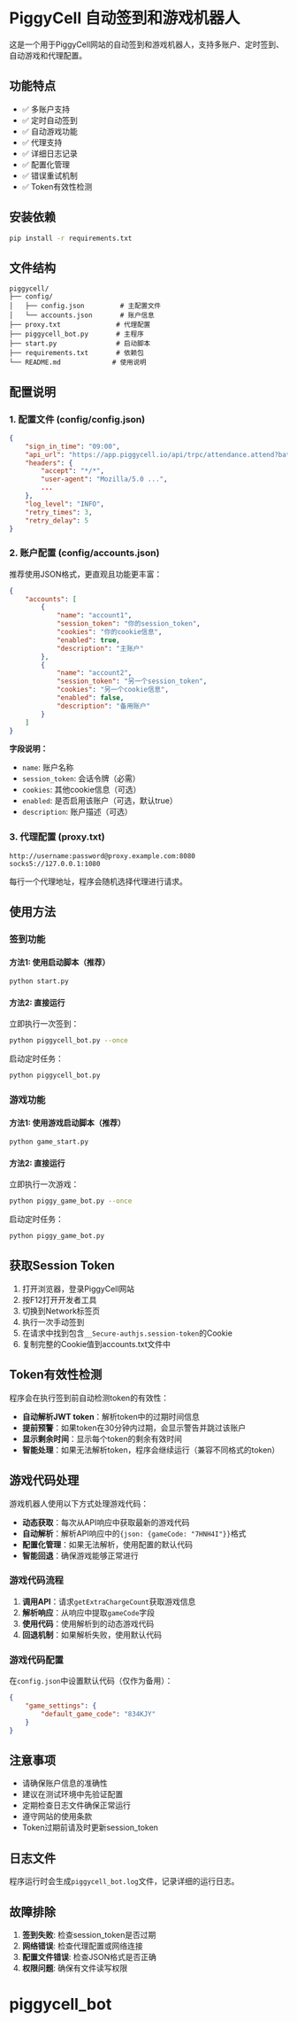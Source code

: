 # PiggyCell 自动签到和游戏机器人

这是一个用于PiggyCell网站的自动签到和游戏机器人，支持多账户、定时签到、自动游戏和代理配置。

## 功能特点

- ✅ 多账户支持
- ✅ 定时自动签到
- ✅ 自动游戏功能
- ✅ 代理支持
- ✅ 详细日志记录
- ✅ 配置化管理
- ✅ 错误重试机制
- ✅ Token有效性检测

## 安装依赖

```bash
pip install -r requirements.txt
```

## 文件结构

```
piggycell/
├── config/
│   ├── config.json         # 主配置文件
│   └── accounts.json       # 账户信息
├── proxy.txt              # 代理配置
├── piggycell_bot.py       # 主程序
├── start.py               # 启动脚本
├── requirements.txt       # 依赖包
└── README.md             # 使用说明
```

## 配置说明

### 1. 配置文件 (config/config.json)

```json
{
    "sign_in_time": "09:00",
    "api_url": "https://app.piggycell.io/api/trpc/attendance.attend?batch=1",
    "headers": {
        "accept": "*/*",
        "user-agent": "Mozilla/5.0 ...",
        ...
    },
    "log_level": "INFO",
    "retry_times": 3,
    "retry_delay": 5
}
```

### 2. 账户配置 (config/accounts.json)

推荐使用JSON格式，更直观且功能更丰富：

```json
{
    "accounts": [
        {
            "name": "account1",
            "session_token": "你的session_token",
            "cookies": "你的cookie信息",
            "enabled": true,
            "description": "主账户"
        },
        {
            "name": "account2",
            "session_token": "另一个session_token", 
            "cookies": "另一个cookie信息",
            "enabled": false,
            "description": "备用账户"
        }
    ]
}
```

**字段说明：**
- `name`: 账户名称
- `session_token`: 会话令牌（必需）
- `cookies`: 其他cookie信息（可选）
- `enabled`: 是否启用该账户（可选，默认true）
- `description`: 账户描述（可选）

### 3. 代理配置 (proxy.txt)

```
http://username:password@proxy.example.com:8080
socks5://127.0.0.1:1080
```

每行一个代理地址，程序会随机选择代理进行请求。

## 使用方法

### 签到功能

#### 方法1: 使用启动脚本（推荐）
```bash
python start.py
```

#### 方法2: 直接运行
立即执行一次签到：
```bash
python piggycell_bot.py --once
```

启动定时任务：
```bash
python piggycell_bot.py
```

### 游戏功能

#### 方法1: 使用游戏启动脚本（推荐）
```bash
python game_start.py
```

#### 方法2: 直接运行
立即执行一次游戏：
```bash
python piggy_game_bot.py --once
```

启动定时任务：
```bash
python piggy_game_bot.py
```

## 获取Session Token

1. 打开浏览器，登录PiggyCell网站
2. 按F12打开开发者工具
3. 切换到Network标签页
4. 执行一次手动签到
5. 在请求中找到包含`__Secure-authjs.session-token`的Cookie
6. 复制完整的Cookie值到accounts.txt文件中

## Token有效性检测

程序会在执行签到前自动检测token的有效性：

- **自动解析JWT token**：解析token中的过期时间信息
- **提前预警**：如果token在30分钟内过期，会显示警告并跳过该账户
- **显示剩余时间**：显示每个token的剩余有效时间
- **智能处理**：如果无法解析token，程序会继续运行（兼容不同格式的token）

## 游戏代码处理

游戏机器人使用以下方式处理游戏代码：

- **动态获取**：每次从API响应中获取最新的游戏代码
- **自动解析**：解析API响应中的`{json: {gameCode: "7HNH4I"}}`格式
- **配置化管理**：如果无法解析，使用配置的默认代码
- **智能回退**：确保游戏能够正常进行

### 游戏代码流程

1. **调用API**：请求`getExtraChargeCount`获取游戏信息
2. **解析响应**：从响应中提取`gameCode`字段
3. **使用代码**：使用解析到的动态游戏代码
4. **回退机制**：如果解析失败，使用默认代码

### 游戏代码配置

在`config.json`中设置默认代码（仅作为备用）：
```json
{
    "game_settings": {
        "default_game_code": "834KJY"
    }
}
```

## 注意事项

- 请确保账户信息的准确性
- 建议在测试环境中先验证配置
- 定期检查日志文件确保正常运行
- 遵守网站的使用条款
- Token过期前请及时更新session_token

## 日志文件

程序运行时会生成`piggycell_bot.log`文件，记录详细的运行日志。

## 故障排除

1. **签到失败**: 检查session_token是否过期
2. **网络错误**: 检查代理配置或网络连接
3. **配置文件错误**: 检查JSON格式是否正确
4. **权限问题**: 确保有文件读写权限
# piggycell_bot
